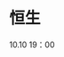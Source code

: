 # 恒生
10.10 19：00
<!--stackedit_data:
eyJoaXN0b3J5IjpbLTQxMDQ0NzI2MCw0NDM1NzU2MTgsLTM4Mz
g4MiwxNDAxMTQxMDM4LDE1MjAxNTU4NiwxMTk3NzczNzA4LDIw
NTE2MjQxNTIsLTEzNjkyOTM4MDIsLTk5OTg0NDE0OSwtOTEzMz
MwODM3LC0xOTI4OTIyNjUwLDQ4ODYyNTE5NSwtMjI3ODkwODAs
MTE1NjIzMTYzMyw1MjIwNTUzMjMsLTIwMDQ0MDczMDIsLTIxND
A5MDQxNjMsLTczNzI2Mzc2NSwxMzY4MDIzOTIxLDcxODgxODU5
NF19
-->